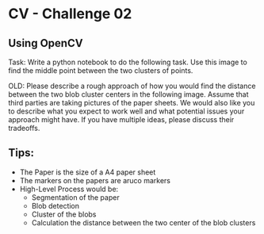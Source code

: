 # CV - Challenge 02

## Using OpenCV

Task: Write a python notebook to do the following task. Use this image to find the middle point between the two clusters
of points.

[//]: # (TODO: Include photo)

OLD:
Please describe a rough approach of how you would find the distance between the two blob cluster centers in the
following image. Assume that third parties are taking pictures of the paper sheets. We would also like you to describe
what you expect to work well and what potential issues your approach might have. If you have multiple ideas, please
discuss their tradeoffs.

## Tips:

- The Paper is the size of a A4 paper sheet
- The markers on the papers are aruco markers
- High-Level Process would be:
    - Segmentation of the paper
    - Blob detection
    - Cluster of the blobs
    - Calculation the distance between the two center of the blob clusters


